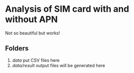 # Analysis of SIM card with and without APN

Not so beautiful but works!

## Folders

1. *data* put CSV files here
2. *data/result* output files will be generated here

